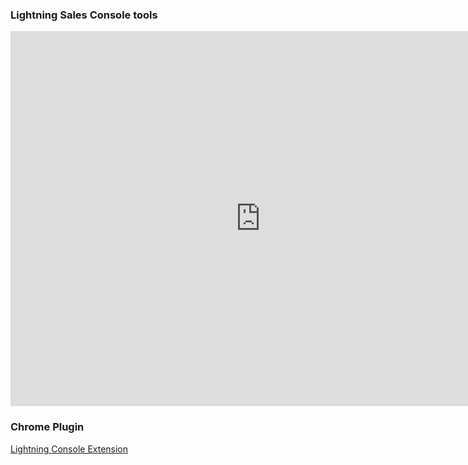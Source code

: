 ### Lightning Sales Console  tools


<iframe width="800" height="600" src="https://www.youtube.com/embed/qO6rhFAEK2M" frameborder="0" allow="accelerometer; autoplay; encrypted-media; gyroscope; picture-in-picture" allowfullscreen></iframe>


### Chrome Plugin
[Lightning Console Extension](https://chrome.google.com/webstore/detail/lightning-console-extensi/kgicehoahlddeffhnlbbdonoagfecfbo/related)



